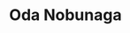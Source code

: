 ﻿---
title: "Oda Nobunaga"
permalink: periodes_528.html
layout: periode
dataInici: 1568
dataFi: 1582
sidebar: periodes
pares:
  - 177:
    title: "Período Azuchi-Momoyama"
    dataInici: "(1568)"
    dataFi: "(1603)"

fills:
  - 533:
    title: "Battle of Kizugawaguchi"
    dataInici: "(1578)"

jocsPrincipals:
  - title: "A Most Dangerous Time"
    bggId: 27969

jocsEscenaris:
jocsEpoca:
jocsEpocaEscenaris:
---
